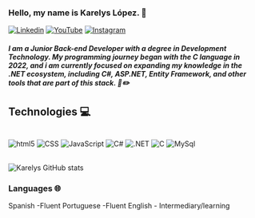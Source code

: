 

### Hello, my name is Karelys López. 🤝

[![Linkedin](https://img.shields.io/badge/LinkedIn-0077B5?style=for-the-badge&logo=linkedin&logoColor=white)](https://www.linkedin.com/in/karelys-lopezdev/)
[![YouTube](https://img.shields.io/badge/YouTube-FF0000?style=for-the-badge&logo=youtube&logoColor=white)](https://www.youtube.com/@Karelys) [![Instagram](https://img.shields.io/badge/Instagram-E4405F?style=for-the-badge&logo=instagram&logoColor=white)](https://www.instagram.com/karelyslopez97/)


##### I am a Junior Back-end Developer with a degree in Development Technology. My programming journey began with the C language in 2022, and i am currently focused on expanding my knowledge in the .NET ecosystem, including C#, ASP.NET, Entity Framework, and other tools that are part of this stack. 📓✏️


## Technologies 💻

<div style="display; inline_block"><br/>
  <img aling="center" alt="html5"src="https://img.shields.io/badge/HTML5-E34F26?style=for-the-badge&logo=html5&logoColor=white" />
  <img aling="center" alt="CSS"src="https://img.shields.io/badge/CSS-239120?&style=for-the-badge&logo=css3&logoColor=white" />
<img aling="center" alt="JavaScript"src="https://img.shields.io/badge/JavaScript-F7DF1E?style=for-the-badge&logo=javascript&logoColor=black" />
<img aling="center" alt="C#"src="https://img.shields.io/badge/C%23-239120?style=for-the-badge&logo=c-sharp&logoColor=white" />
<img aling="center" alt=".NET"src="https://img.shields.io/badge/.NET-5C2D91?style=for-the-badge&logo=.net&logoColor=white" />
<img aling="center" alt="C"src="https://img.shields.io/badge/C-00599C?style=for-the-badge&logo=c&logoColor=white" />
<img aling="center" alt="MySql"src="https://img.shields.io/badge/MySQL-00000F?style=for-the-badge&logo=mysql&logoColor=white" />
</div><br/>



![Karelys GitHub stats](https://github-readme-stats.vercel.app/api?username=Karelyslopez23&show_icons=true&theme=radical)

### Languages 🌐
Spanish -Fluent
Portuguese -Fluent
English - Intermediary/learning
